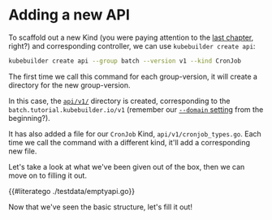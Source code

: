 # Adding a new API

To scaffold out a new Kind (you were paying attention to the [last
chapter](./gvks.md#kinds-and-resources), right?) and corresponding
controller, we can use `kubebuilder create api`:

```bash
kubebuilder create api --group batch --version v1 --kind CronJob
```

The first time we call this command for each group-version, it will create
a directory for the new group-version.

In this case, the
[`api/v1/`](https://github.com/eggsbenjamin/kubebuilder/docs/book/src/cronjob-tutorial/testdata/project/api/v1)
directory is created, corresponding to the
`batch.tutorial.kubebuilder.io/v1` (remember our [`--domain`
setting](cronjob-tutorial.md#scaffolding-out-our-project) from the
beginning?).

It has also added a file for our `CronJob` Kind,
`api/v1/cronjob_types.go`.  Each time we call the command with a different
kind, it'll add a corresponding new file.

Let's take a look at what we've been given out of the box, then we can
move on to filling it out.

{{#literatego ./testdata/emptyapi.go}}

Now that we've seen the basic structure, let's fill it out!
